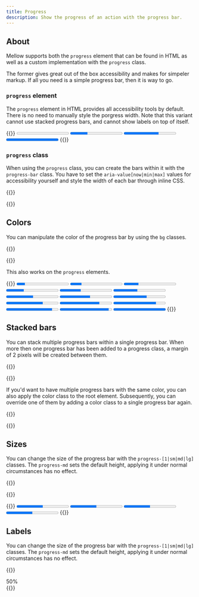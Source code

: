 ```yaml
---
title: Progress
description: Show the progress of an action with the progress bar.
---
```


## About
Mellow supports both the `progress` element that can be found in HTML as well as a custom implementation with the `progress` class.

The former gives great out of the box accessibility and makes for simpeler markup. If all you need is a simple progress bar, then it is way to go.

### `progress` element
The `progress` element in HTML provides all accessibility tools by default. There is no need to manually style the porgress width. Note that this variant cannot use stacked progress bars, and cannot show labels on top of itself.

{{<example>}}
<progress class="progress" value="0" max="100">0%</progress> 
<progress class="progress" value="33" max="100">33%</progress> 
<progress class="progress" value="67" max="100">67%</progress> 
<progress class="progress" value="100" max="100">100%</progress> 
{{</example>}}

### `progress` class
When using the `progress` class, you can create the bars within it with the `progress-bar` class. You have to set the `aria-value[now|min|max]` values for accessibility yourself and style the width of each bar through inline CSS.

{{<example>}}
<div class="progress">
  <div class="progress-bar" role="progressbar" aria-valuenow="0" aria-valuemin="0" aria-valuemax="100"></div>
</div>
<div class="progress">
  <div class="progress-bar" role="progressbar" style="width: 33%" aria-valuenow="33" aria-valuemin="0" aria-valuemax="100"></div>
</div>
<div class="progress">
  <div class="progress-bar" role="progressbar" style="width: 67%" aria-valuenow="67" aria-valuemin="0" aria-valuemax="100"></div>
</div>
<div class="progress">
  <div class="progress-bar" role="progressbar" style="width: 100%" aria-valuenow="100" aria-valuemin="0" aria-valuemax="100"></div>
</div>
{{</example>}}

## Colors
You can manipulate the color of the progress bar by using the `bg` classes.

{{<example>}}
<div class="progress">
  <div class="progress-bar red" role="progressbar" style="width: 16%" aria-valuenow="16" aria-valuemin="0" aria-valuemax="100"></div>
</div>
<div class="progress">
  <div class="progress-bar orange" role="progressbar" style="width: 22%" aria-valuenow="22" aria-valuemin="0" aria-valuemax="100"></div>
</div>
<div class="progress">
  <div class="progress-bar amber" role="progressbar" style="width: 28%" aria-valuenow="28" aria-valuemin="0" aria-valuemax="100"></div>
</div>
<div class="progress">
  <div class="progress-bar yellow" role="progressbar" style="width: 34%" aria-valuenow="34" aria-valuemin="0" aria-valuemax="100"></div>
</div>
<div class="progress">
  <div class="progress-bar lime" role="progressbar" style="width: 40%" aria-valuenow="40" aria-valuemin="0" aria-valuemax="100"></div>
</div>
<div class="progress">
  <div class="progress-bar green" role="progressbar" style="width: 46%" aria-valuenow="46" aria-valuemin="0" aria-valuemax="100"></div>
</div>
<div class="progress">
  <div class="progress-bar teal" role="progressbar" style="width: 52%" aria-valuenow="52" aria-valuemin="0" aria-valuemax="100"></div>
</div>
<div class="progress">
  <div class="progress-bar cyan" role="progressbar" style="width: 58%" aria-valuenow="58" aria-valuemin="0" aria-valuemax="100"></div>
</div>
<div class="progress">
  <div class="progress-bar blue" role="progressbar" style="width: 64%" aria-valuenow="64" aria-valuemin="0" aria-valuemax="100"></div>
</div>
<div class="progress">
  <div class="progress-bar indigo" role="progressbar" style="width: 70%" aria-valuenow="70" aria-valuemin="0" aria-valuemax="100"></div>
</div>
<div class="progress">
  <div class="progress-bar violet" role="progressbar" style="width: 76%" aria-valuenow="76" aria-valuemin="0" aria-valuemax="100"></div>
</div>
<div class="progress">
  <div class="progress-bar purple" role="progressbar" style="width: 82%" aria-valuenow="82" aria-valuemin="0" aria-valuemax="100"></div>
</div>
<div class="progress">
  <div class="progress-bar pink" role="progressbar" style="width: 88%" aria-valuenow="88" aria-valuemin="0" aria-valuemax="100"></div>
</div>
<div class="progress">
  <div class="progress-bar rose" role="progressbar" style="width: 94%" aria-valuenow="94" aria-valuemin="0" aria-valuemax="100"></div>
</div>
<div class="progress">
  <div class="progress-bar grey" role="progressbar" style="width: 100%" aria-valuenow="100" aria-valuemin="0" aria-valuemax="100"></div>
</div>
{{</example>}}

This also works on the `progress` elements.

{{<example>}}
<progress class="progress red" value="16" max="100">16%</progress>
<progress class="progress orange" value="22" max="100">22%</progress>
<progress class="progress amber" value="28" max="100">28%</progress>
<progress class="progress yellow" value="34" max="100">34%</progress>
<progress class="progress lime" value="40" max="100">40%</progress>
<progress class="progress green" value="46" max="100">46%</progress>
<progress class="progress teal" value="52" max="100">52%</progress>
<progress class="progress cyan" value="58" max="100">58%</progress>
<progress class="progress blue" value="64" max="100">64%</progress>
<progress class="progress indigo" value="70" max="100">70%</progress>
<progress class="progress violet" value="76" max="100">76%</progress>
<progress class="progress purple" value="82" max="100">82%</progress>
<progress class="progress pink" value="88" max="100">88%</progress>
<progress class="progress rose" value="94" max="100">94%</progress>
<progress class="progress grey" value="100" max="100">100%</progress>
{{</example>}}

## Stacked bars
You can stack multiple progress bars within a single progress bar. When more then one progress bar has been added to a progress class, a margin of 2 pixels will be created between them.

{{<example>}}
<div class="progress">
  <div class="progress-bar green" role="progressbar" style="width: 45%" aria-valuenow="45" aria-valuemin="0" aria-valuemax="100"></div>
  <div class="progress-bar orange" role="progressbar" style="width: 32%" aria-valuenow="32" aria-valuemin="0" aria-valuemax="100"></div>
  <div class="progress-bar red" role="progressbar" style="width: 23%" aria-valuenow="23" aria-valuemin="0" aria-valuemax="100"></div>
</div>
{{</example>}}

If you'd want to have multiple progress bars with the same color, you can also apply the color class to the root element. Subsequently, you can override one of them by adding a color class to a single progress bar again.

{{<example>}}
<div class="progress lime">
  <div class="progress-bar" role="progressbar" style="width: 45%" aria-valuenow="45" aria-valuemin="0" aria-valuemax="100"></div>
  <div class="progress-bar" role="progressbar" style="width: 32%" aria-valuenow="32" aria-valuemin="0" aria-valuemax="100"></div>
  <div class="progress-bar cyan" role="progressbar" style="width: 23%" aria-valuenow="23" aria-valuemin="0" aria-valuemax="100"></div>
</div>
{{</example>}}

## Sizes
You can change the size of the progress bar with the `progress-[1|sm|md|lg]` classes. The `progress-md` sets the default height, applying it under normal circumstances has no effect.

{{<example>}}
<div class="progress progress-1">
  <div class="progress-bar" role="progressbar" style="width: 50%" aria-valuenow="50" aria-valuemin="0" aria-valuemax="100"></div>
</div>
<div class="progress progress-sm">
  <div class="progress-bar" role="progressbar" style="width: 50%" aria-valuenow="50" aria-valuemin="0" aria-valuemax="100"></div>
</div>
<div class="progress progress-md">
  <div class="progress-bar" role="progressbar" style="width: 50%" aria-valuenow="50" aria-valuemin="0" aria-valuemax="100"></div>
</div>
<div class="progress progress-lg">
  <div class="progress-bar" role="progressbar" style="width: 50%" aria-valuenow="50" aria-valuemin="0" aria-valuemax="100"></div>
</div>
{{</example>}}

{{<example>}}
<progress class="progress progress-1" value="50" max="100">50%</progress>
<progress class="progress progress-sm" value="50" max="100">50%</progress>
<progress class="progress progress-md" value="50" max="100">50%</progress>
<progress class="progress progress-lg" value="50" max="100">50%</progress>
{{</example>}}

## Labels
You can change the size of the progress bar with the `progress-[1|sm|md|lg]` classes. The `progress-md` sets the default height, applying it under normal circumstances has no effect.

{{<example>}}
<div class="progress progress-lg">
  <div class="progress-bar" role="progressbar" style="width: 50%" aria-valuenow="50" aria-valuemin="0" aria-valuemax="100">50%</div>
</div>
{{</example>}}
